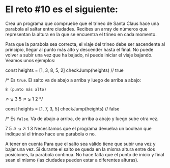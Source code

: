 # El reto #10 es el siguiente: 

Crea un programa que compruebe que el trineo de Santa Claus hace una parabola al saltar entre ciudades. Recibes un array de números que representan la altura en la que se encuentra el trineo en cada momento.

Para que la parabola sea correcta, el viaje del trineo debe ser ascendente al principio, llegar al punto más alto y descender hasta el final. No puede volver a subir una vez que ha bajado, ni puede iniciar el viaje bajando. Veamos unos ejemplos:

const heights = [1, 3, 8, 5, 2]
checkJump(heights) // true

/*
Es `true`.
El salto va de abajo a arriba y luego de arriba a abajo:

    8 (punto más alto)
   ↗ ↘
  3   5
 ↗     ↘
1       2
*/

const heights = [1, 7, 3, 5]
checkJump(heights) // false

/*
Es `false`.
Va de abajo a arriba, de arriba a abajo y luego sube otra vez.

  7   5 
 ↗ ↘ ↗
1   3
Necesitamos que el programa devuelva un boolean que indique si el trineo hace una parabola o no.

A tener en cuenta
Para que el salto sea válido tiene que subir una vez y bajar una vez. Si durante el salto se queda en la misma altura entre dos posiciones, la parabola continua.
No hace falta que el punto de inicio y final sean el mismo (las ciudades pueden estar a diferentes alturas).
